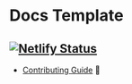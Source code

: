 # Docs Template
[![Netlify Status](https://api.netlify.com/api/v1/badges/7126a0d2-2cd2-48ab-908e-3bf66217ef33/deploy-status)](https://app.netlify.com/sites/docs-template-main/deploys)
---

- [Contributing Guide](./CONTRIBUTING.md) :flashlight:

